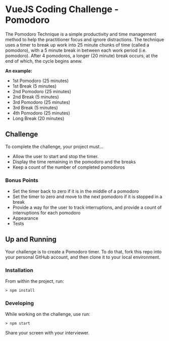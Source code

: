 # VueJS Coding Challenge - Pomodoro

The Pomodoro Technique is a simple productivity and time management method to
help the practitioner focus and ignore distractions. The technique uses a timer
to break up work into 25 minute chunks of time (called a pomodoro), with a 5
minute break in between each work period (i.e. pomodoro). After 4 pomodoros, a
longer (20 minute) break occurs, at the end of which, the cycle begins anew.

**An example:**

- 1st Pomodoro (25 minutes)
- 1st Break (5 minutes)
- 2nd Pomodoro (25 minutes)
- 2nd Break (5 minutes)
- 3rd Pomodoro (25 minutes)
- 3rd Break (5 minutes)
- 4th Pomodoro (25 minutes)
- Long Break (20 minutes)

## Challenge

To complete the challenge, your project must...

- Allow the user to start and stop the timer.
- Display the time remaining in the pomodoro and the breaks
- Keep a count of the number of completed pomodoros

### Bonus Points

- Set the timer back to zero if it is in the middle of a pomodoro
- Set the timer to zero and move to the next pomodoro if it is stopped in a
  break
- Provide a way for the user to track interruptions, and provide a count of
  interruptions for each pomodoro
- Appearance
- Tests

## Up and Running

Your challenge is to create a Pomodoro timer. To do that, fork this repo into
your personal GitHub account, and then clone it to your local environment.

### Installation

From within the project, run:

```
> npm install
```

### Developing

While working on the challenge, use run:

```
> npm start
```

Share your screen with your interviewer.


